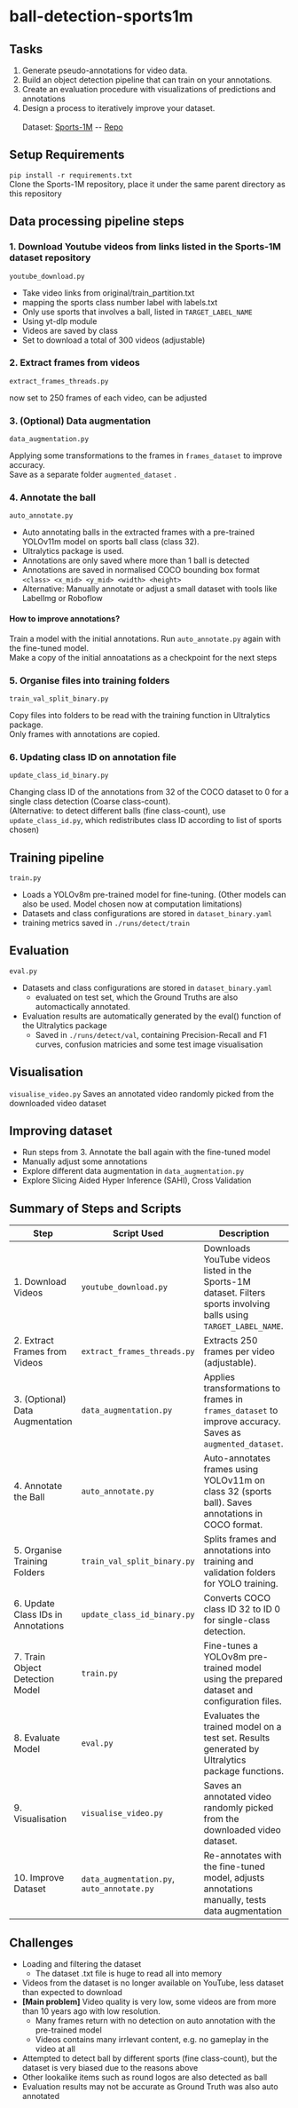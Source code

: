 # ball-detection-sports1m
## Tasks
1.  Generate pseudo-annotations for video data.
2. Build an object detection pipeline that can train on your annotations.
3. Create an evaluation procedure with visualizations of predictions and annotations
4. Design a process to iteratively improve your dataset. 
<br><br>
Dataset: [Sports-1M](https://github.com/naomichoy/ball-detection-sports1m/tree/main) -- [Repo](https://github.com/gtoderici/sports-1m-dataset/tree/master)

## Setup Requirements
```pip install -r requirements.txt``` <br>
Clone the Sports-1M repository, place it under the same parent directory as this repository

## Data processing pipeline steps
### 1. Download Youtube videos from links listed in the Sports-1M dataset repository

```youtube_download.py```
- Take video links from original/train_partition.txt
- mapping the sports class number label with labels.txt
- Only use sports that involves a ball, listed in ```TARGET_LABEL_NAME```
- Using yt-dlp module
- Videos are saved by class
- Set to download a total of 300 videos (adjustable)

### 2. Extract frames from videos

```extract_frames_threads.py```

now set to 250 frames of each video, can be adjusted

### 3. (Optional) Data augmentation
```data_augmentation.py```

Applying some transformations to the frames in ```frames_dataset``` to improve accuracy. <br>
Save as a separate folder ```augmented_dataset``` .


### 4. Annotate the ball
```auto_annotate.py```
- Auto annotating balls in the extracted frames with a pre-trained YOLOv11m model on sports ball class (class 32).
- Ultralytics package is used.
- Annotations are only saved where more than 1 ball is detected
- Annotations are saved in normalised COCO bounding box format ```<class> <x_mid> <y_mid> <width> <height>```
- Alternative: Manually annotate or adjust a small dataset with tools like LabelImg or Roboflow
#### How to improve annotations?
Train a model with the initial annotations. Run ```auto_annotate.py``` again with the fine-tuned model. <br>
Make a copy of the initial annoatations as a checkpoint for the next steps


### 5. Organise files into training folders
```train_val_split_binary.py```

Copy files into folders to be read with the training function in Ultralytics package. <br>
Only frames with annotations are copied.


### 6. Updating class ID on annotation file
```update_class_id_binary.py``` 

Changing class ID of the annotations from 32 of the COCO dataset to 0 for a single class detection (Coarse class-count). <br>
(Alternative: to detect different balls (fine class-count), use ```update_class_id.py```, which redistributes class ID according to list of sports chosen)



## Training pipeline
```train.py```
- Loads a YOLOv8m pre-trained model for fine-tuning. (Other models can also be used. Model chosen now at computation limitations)
- Datasets and class configurations are stored in ```dataset_binary.yaml```
- training metrics saved in ```./runs/detect/train```


## Evaluation
```eval.py```
- Datasets and class configurations are stored in ```dataset_binary.yaml```
  - evaluated on test set, which the Ground Truths are also automactically annotated.
- Evaluation results are automatically generated by the eval() function of the Ultralytics package
  - Saved in ```./runs/detect/val```, containing Precision-Recall and F1 curves, confusion matricies and some test image visualisation


## Visualisation
```visualise_video.py```
Saves an annotated video randomly picked from the downloaded video dataset


## Improving dataset
- Run steps from 3. Annotate the ball again with the fine-tuned model
- Manually adjust some annotations
- Explore different data augmentation in ```data_augmentation.py``` 
- Explore Slicing Aided Hyper Inference (SAHI), Cross Validation


## Summary of Steps and Scripts 

| **Step**                                      | **Script Used**                            | **Description**                                                                                          |
|-----------------------------------------------|--------------------------------------------|----------------------------------------------------------------------------------------------------------|
| 1. Download Videos                            | `youtube_download.py`                      | Downloads YouTube videos listed in the Sports-1M dataset. Filters sports involving balls using `TARGET_LABEL_NAME`. |
| 2. Extract Frames from Videos                 | `extract_frames_threads.py`                | Extracts 250 frames per video (adjustable).                                                              |
| 3. (Optional) Data Augmentation               | `data_augmentation.py`                     | Applies transformations to frames in `frames_dataset` to improve accuracy. Saves as `augmented_dataset`. |
| 4. Annotate the Ball                          | `auto_annotate.py`                         | Auto-annotates frames using YOLOv11m on class 32 (sports ball). Saves annotations in COCO format.        |
| 5. Organise Training Folders                  | `train_val_split_binary.py`                | Splits frames and annotations into training and validation folders for YOLO training.                   |
| 6. Update Class IDs in Annotations            | `update_class_id_binary.py`                | Converts COCO class ID 32 to ID 0 for single-class detection.                                            |
| 7. Train Object Detection Model               | `train.py`                                 | Fine-tunes a YOLOv8m pre-trained model using the prepared dataset and configuration files.               |
| 8. Evaluate Model                             | `eval.py`                                  | Evaluates the trained model on a test set. Results generated by Ultralytics package functions.           |
| 9. Visualisation                              | `visualise_video.py`                       | Saves an annotated video randomly picked from the downloaded video dataset.                              |
| 10. Improve Dataset                           | `data_augmentation.py`, `auto_annotate.py` | Re-annotates with the fine-tuned model, adjusts annotations manually, tests data augmentation                                      |




## Challenges
- Loading and filtering the dataset
  - The dataset .txt file is huge to read all into memory
- Videos from the dataset is no longer available on YouTube, less dataset than expected to download
- **[Main problem]** Video quality is very low, some videos are from more than 10 years ago with low resolution.
  - Many frames return with no detection on auto annotation with the pre-trained model
  - Videos contains many irrlevant content, e.g. no gameplay in the video at all
- Attempted to detect ball by different sports (fine class-count), but the dataset is very biased due to the reasons above
- Other lookalike items such as round logos are also detected as ball
- Evaluation results may not be accurate as Ground Truth was also auto annotated